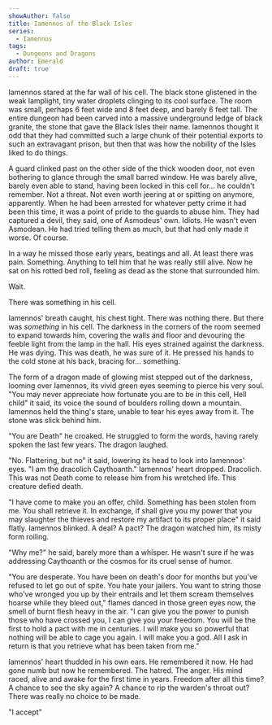 ```yaml
---
showAuthor: false
title: Iamennos of the Black Isles
series:
  - Iamennos
tags:
  - Dungeons and Dragons
author: Emerald
draft: true
---
```


Iamennos stared at the far wall of his cell. The black stone glistened in the weak lamplight, tiny water droplets clinging to its cool surface. The room was small, perhaps 6 feet wide and 8 feet deep, and barely 6 feet tall. The entire dungeon had been carved into a massive underground ledge of black granite, the stone that gave the Black Isles their name. Iamennos thought it odd that they had committed such a large chunk of their potential exports to such an extravagant prison, but then that was how the nobility of the Isles liked to do things.

A guard clinked past on the other side of the thick wooden door, not even bothering to glance through the small barred window. He was barely alive, barely even able to stand, having been locked in this cell for... he couldn't remember. Not a threat. Not even worth jeering at or spitting on anymore, apparently. When he had been arrested for whatever petty crime it had been this time, it was a point of pride to the guards to abuse him. They had captured a devil, they said, one of Asmodeus' own. Idiots. He wasn't even Asmodean. He had tried telling them as much, but that had only made it worse. Of course.

In a way he missed those early years, beatings and all. At least there was pain. Something. Anything to tell him that he was really still alive. Now he sat on his rotted bed roll, feeling as dead as the stone that surrounded him.

Wait.

There was something in his cell.

Iamennos' breath caught, his chest tight. There was nothing there. But there was *something* in his cell. The darkness in the corners of the room seemed to expand towards him, covering the walls and floor and devouring the feeble light from the lamp in the hall. His eyes strained against the darkness. He was dying. This was death, he was sure of it. He pressed his hands to the cold stone at his back, bracing for... something.

The form of a dragon made of glowing mist stepped out of the darkness, looming over Iamennos, its vivid green eyes seeming to pierce his very soul. "You may never appreciate how fortunate you are to be in this cell, Hell child" it said, its voice the sound of boulders rolling down a mountain. Iamennos held the thing's stare, unable to tear his eyes away from it. The stone was slick behind him.

"You are Death" he croaked. He struggled to form the words, having rarely spoken the last few years. The dragon laughed.

"No. Flattering, but no" it said, lowering its head to look into Iamennos' eyes. "I am the dracolich Caythoanth." Iamennos' heart dropped. Dracolich. This was not Death come to release him from his wretched life. This creature defied death.

"I have come to make you an offer, child. Something has been stolen from me. You shall retrieve it. In exchange, if shall give you my power that you may slaughter the thieves and restore my artifact to its proper place" it said flatly. Iamennos blinked. A deal? A pact? The dragon watched him, its misty form roiling.

"Why me?" he said, barely more than a whisper. He wasn't sure if he was addressing Caythoanth or the cosmos for its cruel sense of humor.

"You are desperate. You have been on death's door for months but you've refused to let go out of spite. You hate your jailers. You want to string those who've wronged you up by their entrails and let them scream themselves hoarse while they bleed out," flames danced in those green eyes now, the smell of burnt flesh heavy in the air. "I can give you the power to punish those who have crossed you, I can give you your freedom. You will be the first to hold a pact with me in centuries. I will make you so powerful that nothing will be able to cage you again. I will make you a god. All I ask in return is that you retrieve what has been taken from me."

Iamennos' heart thudded in his own ears. He remembered it now. He had gone numb but now he remembered. The hatred. The anger. His mind raced, alive and awake for the first time in years. Freedom after all this time? A chance to see the sky again? A chance to rip the warden's throat out? There was really no choice to be made.

"I accept"
